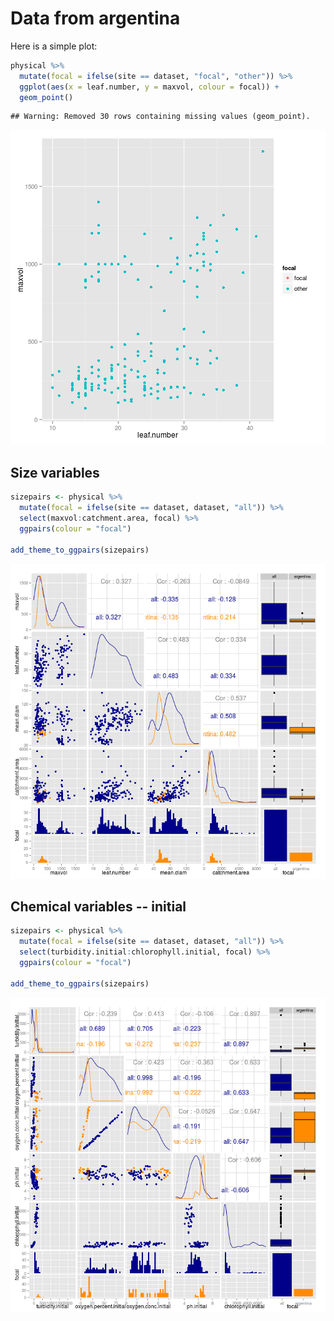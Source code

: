 # Data from argentina

Here is a simple plot:

```r
physical %>% 
  mutate(focal = ifelse(site == dataset, "focal", "other")) %>% 
  ggplot(aes(x = leaf.number, y = maxvol, colour = focal)) +
  geom_point()
```

```
## Warning: Removed 30 rows containing missing values (geom_point).
```

![plot of chunk unnamed-chunk-1](figure/argentina__unnamed-chunk-1-1.png) 

## Size variables


```r
sizepairs <- physical %>% 
  mutate(focal = ifelse(site == dataset, dataset, "all")) %>% 
  select(maxvol:catchment.area, focal) %>% 
  ggpairs(colour = "focal")

add_theme_to_ggpairs(sizepairs)
```

![plot of chunk sizes](figure/argentina__sizes-1.png) 


## Chemical variables -- initial


```r
sizepairs <- physical %>% 
  mutate(focal = ifelse(site == dataset, dataset, "all")) %>% 
  select(turbidity.initial:chlorophyll.initial, focal) %>% 
  ggpairs(colour = "focal")

add_theme_to_ggpairs(sizepairs)
```

![plot of chunk chem_initial](figure/argentina__chem_initial-1.png) 



